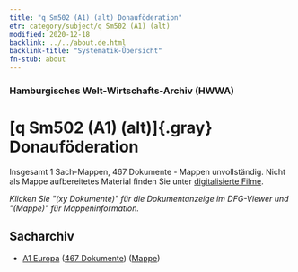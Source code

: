```yaml
---
title: "q Sm502 (A1) (alt) Donauföderation"
etr: category/subject/q Sm502 (A1) (alt)
modified: 2020-12-18
backlink: ../../about.de.html
backlink-title: "Systematik-Übersicht"
fn-stub: about
---
```


### Hamburgisches Welt-Wirtschafts-Archiv (HWWA)
# [q Sm502 (A1) (alt)]{.gray}&#8201; Donauföderation&#160; 




Insgesamt 1 Sach-Mappen, 467 Dokumente - Mappen unvollständig.
Nicht als Mappe aufbereitetes Material finden Sie unter [digitalisierte Filme](/film/h1_sh).

_Klicken Sie "(xy Dokumente)" für die Dokumentanzeige im DFG-Viewer und "(Mappe)" für Mappeninformation._

## Sacharchiv



- [A1 Europa](../../../geo/about.de.html#A1) (<a href="https://dfg-viewer.de/show/?tx_dlf[id]=https://pm20.zbw.eu/mets/sh/1408xx/140892/1460xx/146051/public.mets.de.xml" target="_blank">467 Dokumente</a>) ([Mappe](http://purl.org/pressemappe20/folder/sh/140892,146051))


